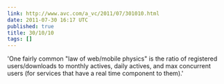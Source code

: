 ```yaml
---
link: http://www.avc.com/a_vc/2011/07/301010.html
date: 2011-07-30 16:17 UTC
published: true
title: 30/10/10
tags: []
---
```


'One fairly common "law of web/mobile physics" is the ratio of registered users/downloads to monthly actives, daily actives, and max concurrent users (for services that have a real time component to them).'
